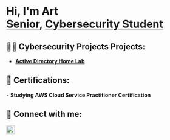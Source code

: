 <h1>Hi, I'm Art <br/><a href="https://github.com/romeraax">Senior</a>, <a href="https://www.linkedin.com/in/art-romera-a38326261/">Cybersecurity Student</a>

<h2>👨‍💻 Cybersecurity Projects Projects:</h2>

- <b>[Active Directory Home Lab](https://github.com/romeraax/ActiveDirectoryLab)</b>
 
<h2> 📃 Certifications:</h2>
- <b>Studying AWS Cloud Service Practitioner Certification</b>

<h2> 🤳 Connect with me:</h2>

[<img align="left" alt="ArtRomera | LinkedIn" width="22px" src="https://cdn.jsdelivr.net/npm/simple-icons@v3/icons/linkedin.svg" />][linkedin]


[linkedin]: https://www.linkedin.com/in/art-romera-a38326261/

<!--
**joshmadakor1/joshmadakor1** is a ✨ _special_ ✨ repository because its `README.md` (this file) appears on your GitHub profile.

Here are some ideas to get you started:

- 🔭 I’m currently working on ...
- 🌱 I’m currently learning ...
- 👯 I’m looking to collaborate on ...
- 🤔 I’m looking for help with ...
- 💬 Ask me about ...
- 📫 How to reach me: ...
- 😄 Pronouns: ...
- ⚡ Fun fact: ...
-->
